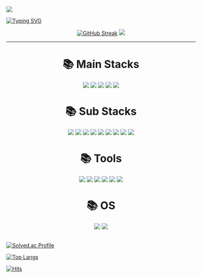 
<img src="https://capsule-render.vercel.app/api?type=waving&color=auto&height=200&section=header&text=DevDachan&fontSize=90" />


[![Typing SVG](https://readme-typing-svg.demolab.com?font=Fira+Code&weight=600&size=25&duration=1800&pause=2000&color=195874&center=true&vCenter=true&multiline=true&width=1000&height=80&lines=Hello+There😄.+I'm+Backend+Developer;+✨+My+main+skills+are+Java,Spring,SpringBoot)](https://git.io/typing-svg)

<div align=center>

  [![GitHub Streak](https://streak-stats.demolab.com?user=DevDachan&date_format=M%20j%5B%2C%20Y%5D&mode=weekly)](https://git.io/streak-stats)
  ![](http://github-profile-summary-cards.vercel.app/api/cards/profile-details?username=DevDachan)
</div>


---------------
<div align=center><h1>📚 Main Stacks</h1></div>
<div align=center>
  <img src="https://img.shields.io/badge/Java-007396?style=flat&logo=Java&logoColor=white"/>
  <img src="https://img.shields.io/badge/Spring-00599C?style=flat&logo=Spring&logoColor=white"/>
  <img src="https://img.shields.io/badge/SpringBoot-00599C?style=flat&logo=SpringBoot&logoColor=white"/>
  <img src="https://img.shields.io/badge/MySQL-4479A1?style=flat&logo=MySQL&logoColor=white"/>
  <img src="https://img.shields.io/badge/Vue.js-61DAFB?style=flat&logo=Vue.js&logoColor=black"/>
</div>

<div align=center><h1>📚 Sub Stacks</h1></div>

<div align=center>
    <img src="https://img.shields.io/badge/JSP-00599C?style=flat&logo=JSP&logoColor=white"/>
  <img src="https://img.shields.io/badge/Node.js-339933?style=flat&logo=Node.js&logoColor=white"/>
  <img src="https://img.shields.io/badge/React-61DAFB?style=flat&logo=React&logoColor=black"/>
  <img src="https://img.shields.io/badge/JavaScript-F7DF1E?style=flat&logo=javascript&logoColor=white"/>
  <img src="https://img.shields.io/badge/MyBatis-4479A1?style=flat&logo=MyBatis&logoColor=white"/>
  <img src="https://img.shields.io/badge/express-000000?style=flat&logo=DevExpress&logoColor=white"/>
  <img src="https://img.shields.io/badge/HTML5-E34F26?style=flat&logo=HTML5&logoColor=white"/>
  <img src="https://img.shields.io/badge/CSS3-1572B6?style=flat&logo=CSS3&logoColor=white"/>
  <img src="https://img.shields.io/badge/TailwindCSS-1572B6?style=flat&logo=TailwindCSS&logoColor=white"/>
</div>


<div align=center><h1>📚 Tools</h1></div>
<div align=center>
  <img src="https://img.shields.io/badge/IntelliJ-FC6D26?style=flat&logo=intellijidea&logoColor=white"/>  
  <img src="https://img.shields.io/badge/Eclipse IDE-F7DF1E?style=flat&logo=EclipseIDE&logoColor=white"/>
  <img src="https://img.shields.io/badge/Visual Studio Code-E34F26?style=flat&logo=VisualStudioCode&logoColor=white"/>
  <img src="https://img.shields.io/badge/Visual Studio-5C2D91?style=flat&logo=VisualStudio&logoColor=white"/>
  <img src="https://img.shields.io/badge/VirtualBox-183A61?style=flat&logo=VirtualBox&logoColor=white"/>  
  <img src="https://img.shields.io/badge/Matlab-FC6D26?style=flat&logo=Matlab&logoColor=white"/>  
</div>

<div align=center><h1>📚 OS</h1></div>
<div align=center>
  <img src="https://img.shields.io/badge/Ubuntu-F7DF1E?style=flat&logo=Ubuntu&logoColor=white"/>
  <img src="https://img.shields.io/badge/Windows-E34F26?style=flat&logo=Windows&logoColor=white"/> 
</div>

</br>

[![Solved.ac Profile](http://mazassumnida.wtf/api/v2/generate_badge?boj=chn7894)](https://solved.ac/chn7894/)

[![Top Langs](https://github-readme-stats.vercel.app/api/top-langs/?username=DevDachan&layout=compact)](https://github.com/DevDachan/github-readme-stats)

[![Hits](https://hits.seeyoufarm.com/api/count/incr/badge.svg?url=https%3A%2F%2Fgithub.com%2FDevDachan&count_bg=%2379C83D&title_bg=%23555555&icon=&icon_color=%23E7E7E7&title=hits&edge_flat=false)](https://hits.seeyoufarm.com)

